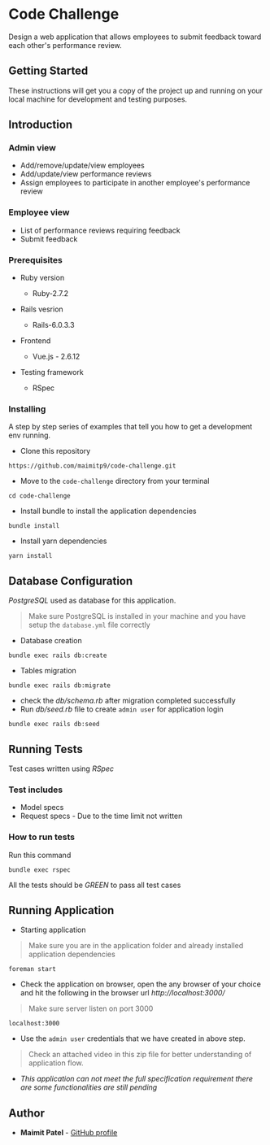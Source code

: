 # Code Challenge

Design a web application that allows employees to submit feedback toward each other's performance review.

## Getting Started

These instructions will get you a copy of the project up and running on your local machine for development and testing purposes.

## Introduction

### Admin view
* Add/remove/update/view employees
* Add/update/view performance reviews
* Assign employees to participate in another employee's performance review

### Employee view
* List of performance reviews requiring feedback
* Submit feedback

### Prerequisites

* Ruby version

  - Ruby-2.7.2

* Rails vesrion

  - Rails-6.0.3.3

* Frontend
  - Vue.js - 2.6.12

* Testing framework
  - RSpec

### Installing

A step by step series of examples that tell you how to get a development env running.

- Clone this repository

```
https://github.com/maimitp9/code-challenge.git
```

- Move to the `code-challenge` directory from your terminal

```
cd code-challenge
```

- Install bundle to install the application dependencies

```
bundle install
```

- Install yarn dependencies

```
yarn install
```


## Database Configuration

*PostgreSQL* used as database for this application.
> Make sure PostgreSQL is installed in your machine and you have setup the  `database.yml` file correctly

- Database creation

```
bundle exec rails db:create
```

- Tables migration

```
bundle exec rails db:migrate
```

- check the *db/schema.rb* after migration completed successfully
- Run *db/seed.rb* file to create `admin user` for application login

```
bundle exec rails db:seed
```

## Running Tests

Test cases written using *RSpec*

### Test includes

- Model specs
- Request specs - Due to the time limit not written

### How to run tests

Run this command

```
bundle exec rspec
```

All the tests should be *GREEN* to pass all test cases

## Running Application

- Starting application

> Make sure you are in the application folder and already installed application dependencies

```
foreman start
```

- Check the application on browser, open the any browser of your choice and hit the following in the browser url *http://localhost:3000/*

> Make sure server listen on port 3000

```
localhost:3000
```

- Use the `admin user` credentials that we have created in above step.
> Check an attached video in this zip file for better understanding of application flow.

- *This application can not meet the full specification requirement there are some functionalities are still pending*

## Author

* **Maimit Patel** - [GitHub profile](https://github.com/maimitp9)
